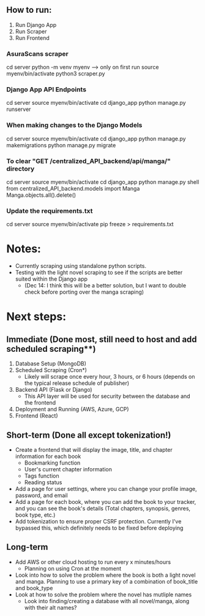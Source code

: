## How to run:
1. Run Django App
2. Run Scraper
3. Run Frontend

### AsuraScans scraper
cd server
python -m venv myenv --> only on first run
source myenv/bin/activate
python3 scraper.py

### Django App API Endpoints
cd server
source myenv/bin/activate
cd django_app
python manage.py runserver

### When making changes to the Django Models
cd server
source myenv/bin/activate
cd django_app
python manage.py makemigrations
python manage.py migrate

### To clear "GET /centralized_API_backend/api/manga/" directory
cd server
source myenv/bin/activate
cd django_app
python manage.py shell
from centralized_API_backend.models import Manga
Manga.objects.all().delete()

### Update the requirements.txt
cd server
source myenv/bin/activate
pip freeze > requirements.txt

# Notes:
- Currently scraping using standalone python scripts.
- Testing with the light novel scraping to see if the scripts are better suited within the Django app
    - (Dec 14: I think this will be a better solution, but I want to double check before porting over the manga scraping)

# Next steps:

## Immediate (Done most, still need to host and add scheduled scraping**)
1. Database Setup (MongoDB)
2. Scheduled Scraping (Cron*)
    - Likely will scrape once every hour, 3 hours, or 6 hours (depends on the typical release schedule of publisher)
3. Backend API (Flask or Django)
    - This API layer will be used for security between the database and the frontend
4. Deployment and Running (AWS, Azure, GCP)
5. Frontend (React)

## Short-term (Done all except tokenization!)
- Create a frontend that will display the image, title, and chapter information for each book
    - Bookmarking function
    - User's current chapter information
    - Tags function
    - Reading status
- Add a page for user settings, where you can change your profile image, password, and email
- Add a page for each book, where you can add the book to your tracker,
and you can see the book's details (Total chapters, synopsis, genres, book type, etc.) 
- Add tokenization to ensure proper CSRF protection. Currently I've bypassed this, which definitely needs to be fixed before deploying

## Long-term
- Add AWS or other cloud hosting to run every x minutes/hours
    - Planning on using Cron at the moment
- Look into how to solve the problem where the book is both a light novel and manga. Planning to use a primary key of a combination of book_title and book_type
- Look at how to solve the problem where the novel has mutliple names
    - Look into finding/creating a database with all novel/manga, along with their alt names?